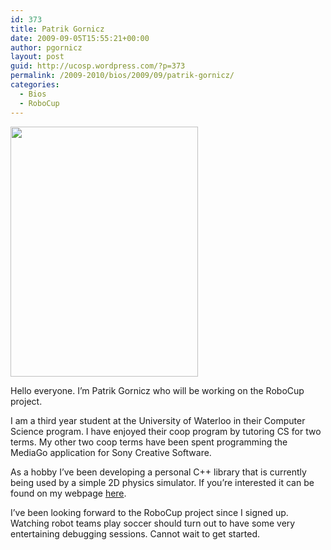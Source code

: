 ```yaml
---
id: 373
title: Patrik Gornicz
date: 2009-09-05T15:55:21+00:00
author: pgornicz
layout: post
guid: http://ucosp.wordpress.com/?p=373
permalink: /2009-2010/bios/2009/09/patrik-gornicz/
categories:
  - Bios
  - RoboCup
---
```

[<img class="alignleft" title="About Me" src="http://www.pgornicz.com/pictures/me.jpg" alt="" width="300" height="400" />](http://www.pgornicz.com/main/aboutme.php)

Hello everyone. I&#8217;m Patrik Gornicz who will be working on the RoboCup project.

I am a third year student at the University of Waterloo in their Computer Science program. I have enjoyed their coop program by tutoring CS for two terms. My other two coop terms have been spent programming the MediaGo application for Sony Creative Software.

As a hobby I&#8217;ve been developing a personal C++ library that is currently being used by a simple 2D physics simulator. If you&#8217;re interested it can be found on my webpage [here](http://www.pgornicz.com/main/projects/index.php).

I&#8217;ve been looking forward to the RoboCup project since I signed up. Watching robot teams play soccer should turn out to have some very entertaining debugging sessions. Cannot wait to get started.